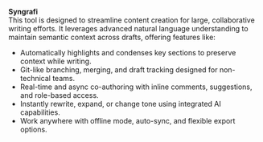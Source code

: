 **Syngrafi**  
This tool is designed to streamline content creation for large, collaborative writing efforts. It leverages advanced natural language understanding to maintain semantic context across drafts, offering features like:

- Automatically highlights and condenses key sections to preserve context while writing.
- Git-like branching, merging, and draft tracking designed for non-technical teams.
- Real-time and async co-authoring with inline comments, suggestions, and role-based access.
- Instantly rewrite, expand, or change tone using integrated AI capabilities.
- Work anywhere with offline mode, auto-sync, and flexible export options.